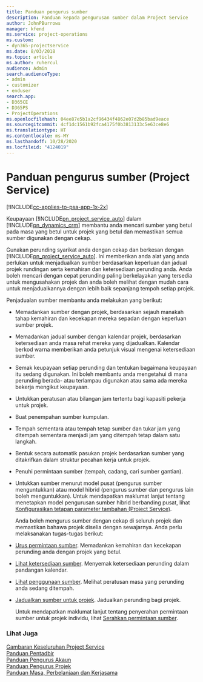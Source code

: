 ```yaml
---
title: Panduan pengurus sumber
description: Panduan kepada pengurusan sumber dalam Project Service
author: JohnPBurrows
manager: kfend
ms.service: project-operations
ms.custom:
- dyn365-projectservice
ms.date: 8/03/2018
ms.topic: article
ms.author: ruhercul
audience: Admin
search.audienceType:
- admin
- customizer
- enduser
search.app:
- D365CE
- D365PS
- ProjectOperations
ms.openlocfilehash: 04ee87e5b1a2cf96434f4862e07d2b85bad9eace
ms.sourcegitcommit: 4cf1dc1561b92fca4175f0b3813133c5e63ce8e6
ms.translationtype: HT
ms.contentlocale: ms-MY
ms.lasthandoff: 10/28/2020
ms.locfileid: "4124019"
---
```

# <a name="resource-manager-guide-project-service"></a>Panduan pengurus sumber (Project Service)

[!INCLUDE[cc-applies-to-psa-app-1x-2x](../includes/cc-applies-to-psa-app-1x-2x.md)]

Keupayaan [!INCLUDE[pn_project_service_auto](../includes/pn-project-service-auto.md)] dalam [!INCLUDE[pn_dynamics_crm](../includes/pn-dynamics-crm.md)] membantu anda mencari sumber yang betul pada masa yang betul untuk projek yang betul dan memastikan semua sumber digunakan dengan cekap.  
  
 Gunakan perunding syarikat anda dengan cekap dan berkesan dengan [!INCLUDE[pn_project_service_auto](../includes/pn-project-service-auto.md)]. Ini memberikan anda alat yang anda perlukan untuk menjadualkan sumber berdasarkan keperluan dan jadual projek rundingan serta kemahiran dan ketersediaan perunding anda. Anda boleh mencari dengan cepat perunding paling berkelayakan yang tersedia untuk mengusahakan projek dan anda boleh melihat dengan mudah cara untuk menjadualkannya dengan lebih baik sepanjang tempoh setiap projek.  
  
 Penjadualan sumber membantu anda melakukan yang berikut:  
  
- Memadankan sumber dengan projek, berdasarkan sejauh manakah tahap kemahiran dan kecekapan mereka sepadan dengan keperluan sumber projek.  
  
- Memadankan jadual sumber dengan kalendar projek, berdasarkan ketersediaan anda masa rehat mereka yang dijadualkan. Kalendar berkod warna memberikan anda petunjuk visual mengenai ketersediaan sumber.  
  
- Semak keupayaan setiap perunding dan tentukan bagaimana keupayaan itu sedang digunakan. Ini boleh membantu anda mengetahui di mana perunding berada- atau terlampau digunakan atau sama ada mereka bekerja mengikut keupayaan.  
  
- Untukkan peratusan atau bilangan jam tertentu bagi kapasiti pekerja untuk projek.  
  
- Buat penempahan sumber kumpulan.  
  
- Tempah sementara atau tempah tetap sumber dan tukar jam yang ditempah sementara menjadi jam yang ditempah tetap dalam satu langkah.  
  
- Bentuk secara automatik pasukan projek berdasarkan sumber yang ditakrifkan dalam struktur pecahan kerja untuk projek.  
  
- Penuhi permintaan sumber (tempah, cadang, cari sumber gantian).  
  
- Untukkan sumber menurut model pusat (pengurus sumber menguntukkan) atau model hibrid (pengurus sumber dan pengurus lain boleh menguntukkan). Untuk mendapatkan maklumat lanjut tentang menetapkan model pengurusan sumber hibrid berbanding pusat, lihat [Konfigurasikan tetapan parameter tambahan (Project Service)](../psa/configure-additional-parameters-settings.md).  
  
  Anda boleh mengurus sumber dengan cekap di seluruh projek dan memastikan bahawa projek diselia dengan sewajarnya. Anda perlu melaksanakan tugas-tugas berikut:  
  
- [Urus permintaan sumber](../psa/manage-resource-requests.md). Memadankan kemahiran dan kecekapan perunding anda dengan projek yang betul.  
  
- [Lihat ketersediaan sumber](../psa/view-resource-availability.md). Menyemak ketersediaan perunding dalam pandangan kalendar.  
  
- [Lihat penggunaan sumber](../psa/view-resource-utilization.md). Melihat peratusan masa yang perunding anda sedang ditempah.  
  
- [Jadualkan sumber untuk projek](../psa/schedule-resources-project.md). Jadualkan perunding bagi projek.  
  
  Untuk mendapatkan maklumat lanjut tentang penyerahan permintaan sumber untuk projek individu, lihat [Serahkan permintaan sumber](../psa/submit-resource-requests.md).  
  
### <a name="see-also"></a>Lihat Juga  
 [Gambaran Keseluruhan Project Service](../psa/overview.md)   
 [Panduan Pentadbir](../psa/admin-guide.md)   
 [Panduan Pengurus Akaun](../psa/account-manager-guide.md)   
 [Panduan Pengurus Projek](../psa/project-manager-guide.md)   
 [Panduan Masa, Perbelanjaan dan Kerjasama](../psa/time-expense-collaboration-guide.md)

